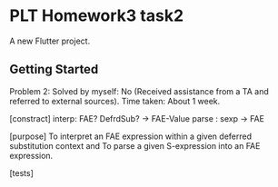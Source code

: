 # PLT Homework3 task2

A new Flutter project.

## Getting Started
Problem 2:
Solved by myself: No (Received assistance from a TA and referred to external sources).
Time taken: About 1 week.

[constract]
interp: FAE? DefrdSub? -> FAE-Value
parse : sexp -> FAE

[purpose] 
To interpret an FAE expression within a given deferred substitution context and
To parse a given S-expression into an FAE expression.

[tests]

